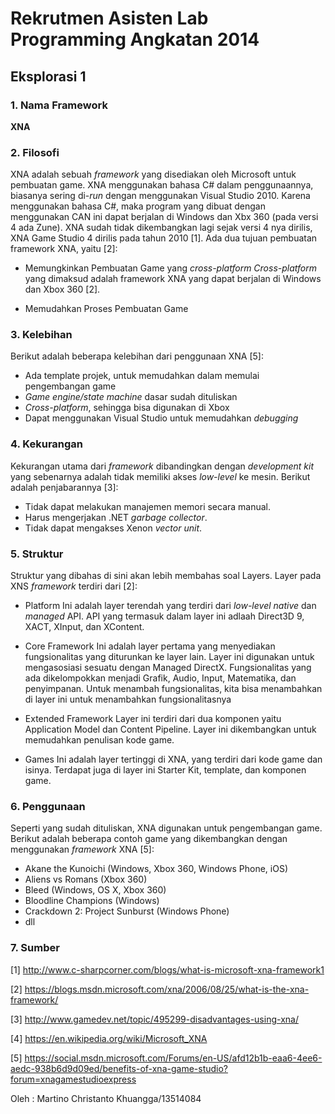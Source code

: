 # Rekrutmen Asisten Lab Programming Angkatan 2014
## Eksplorasi 1

### 1. Nama Framework
**XNA**

### 2. Filosofi
XNA adalah sebuah _framework_ yang disediakan oleh Microsoft untuk pembuatan game. XNA menggunakan bahasa C# dalam penggunaannya, biasanya sering di-_run_ dengan menggunakan Visual Studio 2010. Karena menggunakan bahasa C#, maka program yang dibuat dengan menggunakan CAN ini dapat berjalan di Windows dan Xbx 360 (pada versi 4 ada Zune). XNA sudah tidak dikembangkan lagi sejak versi 4 nya dirilis, XNA Game Studio 4 dirilis pada tahun 2010 [1].
Ada dua tujuan  pembuatan framework XNA, yaitu [2]:
  *	Memungkinkan Pembuatan Game yang _cross-platform_
  _Cross-platform_ yang dimaksud adalah framework XNA  yang dapat berjalan di Windows dan Xbox 360 [2].  
  
  *	Memudahkan Proses Pembuatan Game


### 3. Kelebihan
Berikut adalah beberapa kelebihan dari penggunaan XNA [5]:
  *	Ada template projek, untuk memudahkan dalam memulai pengembangan game
  *	_Game engine/state machine_ dasar sudah dituliskan
  *	_Cross-platform_, sehingga bisa digunakan di Xbox
  *	Dapat menggunakan Visual Studio untuk memudahkan _debugging_

### 4. Kekurangan
Kekurangan utama dari _framework_ dibandingkan dengan _development kit_ yang sebenarnya adalah tidak memiliki akses _low-level_ ke mesin. Berikut adalah penjabarannya [3]: 
  *	Tidak dapat melakukan manajemen memori secara manual. 
  *	Harus mengerjakan .NET _garbage collector_.
  *	Tidak dapat mengakses Xenon _vector unit_.

### 5. Struktur
Struktur yang dibahas di sini akan lebih membahas soal Layers. Layer pada XNS _framework_ terdiri dari [2]:
  *	Platform
  Ini adalah layer terendah yang terdiri dari _low-level native_ dan _managed_ API. API yang termasuk dalam layer ini adlaah Direct3D 9, XACT, XInput, dan XContent.
  
  *	Core Framework
  Ini adalah layer pertama yang menyediakan fungsionalitas yang diturunkan ke layer lain. Layer ini digunakan untuk mengasosiasi sesuatu dengan Managed DirectX. Fungsionalitas yang ada dikelompokkan menjadi Grafik, Audio, Input, Matematika, dan penyimpanan. Untuk menambah fungsionalitas, kita bisa menambahkan di layer ini untuk menambahkan fungsionalitasnya
  
  *	Extended Framework
  Layer ini terdiri dari dua komponen yaitu Application Model dan Content Pipeline. Layer ini dikembangkan untuk memudahkan penulisan kode game.
  
  *	Games
  Ini adalah layer tertinggi di XNA, yang terdiri dari kode game dan isinya. Terdapat juga di layer ini Starter Kit, template, dan komponen game.


### 6. Penggunaan
Seperti yang sudah dituliskan, XNA digunakan untuk pengembangan game. Berikut adalah beberapa contoh game yang dikembangkan dengan menggunakan _framework_ XNA [5]:
  *	Akane the Kunoichi (Windows, Xbox 360, Windows Phone, iOS)
  *	Aliens vs Romans (Xbox 360)
  *	Bleed (Windows, OS X, Xbox 360)
  *	Bloodline Champions (Windows)
  *	Crackdown 2: Project Sunburst (Windows Phone)
  * dll


### 7. Sumber
[1] http://www.c-sharpcorner.com/blogs/what-is-microsoft-xna-framework1 

[2]	https://blogs.msdn.microsoft.com/xna/2006/08/25/what-is-the-xna-framework/ 

[3]	http://www.gamedev.net/topic/495299-disadvantages-using-xna/ 

[4]	https://en.wikipedia.org/wiki/Microsoft_XNA 

[5]	https://social.msdn.microsoft.com/Forums/en-US/afd12b1b-eaa6-4ee6-aedc-938b6d9d09ed/benefits-of-xna-game-studio?forum=xnagamestudioexpress 

Oleh : Martino Christanto Khuangga/13514084
